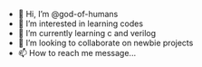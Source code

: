 - 👋 Hi, I’m @god-of-humans
- 👀 I’m interested in learning codes
- 🌱 I’m currently learning c and verilog
- 💞️ I’m looking to collaborate on newbie projects
- 📫 How to reach me message...

<!---
god-of-humans/god-of-humans is a ✨ special ✨ repository because its `README.md` (this file) appears on your GitHub profile.
You can click the Preview link to take a look at your changes.
--->
